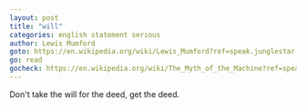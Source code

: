 ```yaml
---
layout: post
title: "will"
categories: english statement serious
author: Lewis Mumford
goto: https://en.wikipedia.org/wiki/Lewis_Mumford?ref=speak.junglestar.org
go: read
gocheck: https://en.wikipedia.org/wiki/The_Myth_of_the_Machine?ref=speak.junglestar.org
---
```

Don't take the will for the deed, get the deed.
